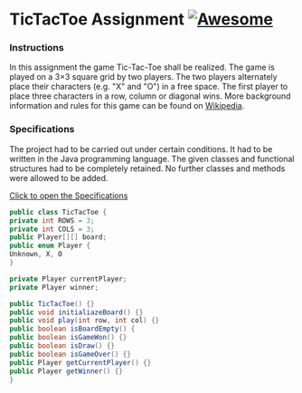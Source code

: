 # TicTacToe Assignment [![Awesome](java.png)](https://github.com/sindresorhus/awesome#readme)

### Instructions
In this assignment the game Tic-Tac-Toe shall be realized. The game is played on a 3×3 square grid by two players. The two players alternately place their characters (e.g. "X" and "O") in a free space. The first player to place three characters in a row, column or diagonal wins. More background information and rules for this game can be found on [Wikipedia](https://de.wikipedia.org/wiki/Tic-Tac-Toe).

### Specifications
The project had to be carried out under certain conditions.
It had to be written in the Java programming language. The given classes and functional structures had to be completely retained. No further classes and methods were allowed to be added.

[Click to open the Specifications](AssignemtTicTacToe.pdf)

```Java
public class TicTacToe {
private int ROWS = 3;
private int COLS = 3;
public Player[][] board;
public enum Player {
Unknown, X, O
}

private Player currentPlayer;
private Player winner;

public TicTacToe() {}
public void initialiazeBoard() {}
public void play(int row, int col) {}
public boolean isBoardEmpty() {
public boolean isGameWon() {}
public boolean isDraw() {}
public boolean isGameOver() {}
public Player getCurrentPlayer() {}
public Player getWinner() {}
}
```